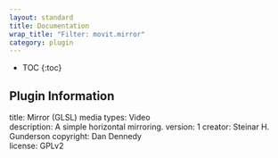 ```yaml
---
layout: standard
title: Documentation
wrap_title: "Filter: movit.mirror"
category: plugin
---
```

* TOC
{:toc}

## Plugin Information

title: Mirror (GLSL)
media types:
Video  
description: A simple horizontal mirroring.
version: 1
creator: Steinar H. Gunderson
copyright: Dan Dennedy  
license: GPLv2  
